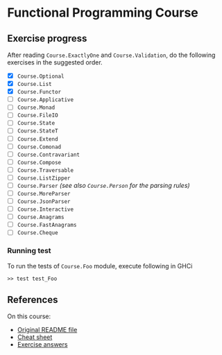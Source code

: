 # Functional Programming Course

## Exercise progress

After reading `Course.ExactlyOne` and `Course.Validation`, do the following
exercises in the suggested order.

* [x] `Course.Optional`
* [x] `Course.List`
* [x] `Course.Functor`
* [ ] `Course.Applicative`
* [ ] `Course.Monad`
* [ ] `Course.FileIO`
* [ ] `Course.State`
* [ ] `Course.StateT`
* [ ] `Course.Extend`
* [ ] `Course.Comonad`
* [ ] `Course.Contravariant`
* [ ] `Course.Compose`
* [ ] `Course.Traversable`
* [ ] `Course.ListZipper`
* [ ] `Course.Parser` *(see also `Course.Person` for the parsing rules)*
* [ ] `Course.MoreParser`
* [ ] `Course.JsonParser`
* [ ] `Course.Interactive`
* [ ] `Course.Anagrams`
* [ ] `Course.FastAnagrams`
* [ ] `Course.Cheque`

### Running test

To run the tests of `Course.Foo` module, execute following in GHCi

```ghci
>> test test_Foo
```

## References

On this course:

* [Original README file](./README.markdown)
* [Cheat sheet](./CHEATSHEET.md)
* [Exercise answers](https://github.com/tonymorris/fp-course)
